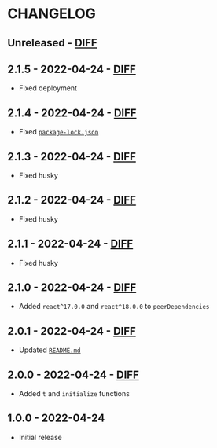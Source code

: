 # CHANGELOG

## Unreleased - [DIFF](https://github.com/balovbohdan/react-intl-universal-defaults/compare/v2.1.5...HEAD)

## 2.1.5 - 2022-04-24 - [DIFF](https://github.com/balovbohdan/react-intl-universal-defaults/compare/v2.1.4...v2.1.5)
- Fixed deployment

## 2.1.4 - 2022-04-24 - [DIFF](https://github.com/balovbohdan/react-intl-universal-defaults/compare/v2.1.3...v2.1.4)
- Fixed [`package-lock.json`](package-lock.json)

## 2.1.3 - 2022-04-24 - [DIFF](https://github.com/balovbohdan/react-intl-universal-defaults/compare/v2.1.2...v2.1.3)
- Fixed husky

## 2.1.2 - 2022-04-24 - [DIFF](https://github.com/balovbohdan/react-intl-universal-defaults/compare/v2.1.1...v2.1.2)
- Fixed husky

## 2.1.1 - 2022-04-24 - [DIFF](https://github.com/balovbohdan/react-intl-universal-defaults/compare/v2.1.0...v2.1.1)
- Fixed husky

## 2.1.0 - 2022-04-24 - [DIFF](https://github.com/balovbohdan/react-intl-universal-defaults/compare/v2.0.1...v2.1.0)
- Added `react^17.0.0` and `react^18.0.0` to `peerDependencies`

## 2.0.1 - 2022-04-24 - [DIFF](https://github.com/balovbohdan/react-intl-universal-defaults/compare/v2.0.0...v2.0.1)
- Updated [`README.md`](README.md)

## 2.0.0 - 2022-04-24 - [DIFF](https://github.com/balovbohdan/react-intl-universal-defaults/compare/v1.0.0...v2.0.0)
- Added `t` and `initialize` functions

## 1.0.0 - 2022-04-24
- Initial release
